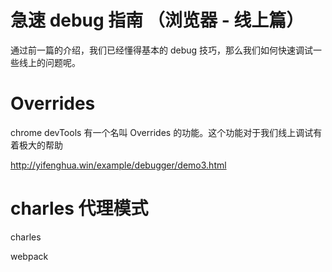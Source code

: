# 急速 debug 指南 （浏览器 - 线上篇）

通过前一篇的介绍，我们已经懂得基本的 debug 技巧，那么我们如何快速调试一些线上的问题呢。

# Overrides

chrome devTools 有一个名叫 Overrides 的功能。这个功能对于我们线上调试有着极大的帮助

http://yifenghua.win/example/debugger/demo3.html


# charles 代理模式

charles

webpack 

